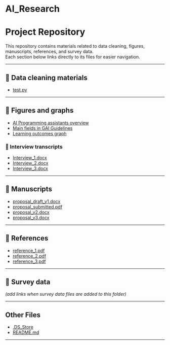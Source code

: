 # AI_Research

# Project Repository

This repository contains materials related to data cleaning, figures, manuscripts, references, and survey data.  
Each section below links directly to its files for easier navigation.

---

## 📂 Data cleaning materials
- [test.py](Data%20cleaning%20materials/test.py)

---

## 📂 Figures and graphs
- [AI Programming assistants overview](Figures%20and%20graphs/AI%20Programming%20assistants%20over...)
- [Main fields in GAI Guidelines](Figures%20and%20graphs/Main%20fields%20in%20GAI%20Guidelines%20vi...)
- [Learning outcomes graph](Figures%20and%20graphs/score_learningoutcomes%20graph....)

### 📂 Interview transcripts
- [Interview_1.docx](Figures%20and%20graphs/Interview%20transcripts/Interview_1.docx)  
- [Interview_2.docx](Figures%20and%20graphs/Interview%20transcripts/Interview_2.docx)  
- [Interview_3.docx](Figures%20and%20graphs/Interview%20transcripts/Interview_3.docx)  

---

## 📂 Manuscripts
- [proposal_draft_v1.docx](Manuscripts/proposal_draft_v1.docx)  
- [proposal_submitted.pdf](Manuscripts/proposal_submitted.pdf)  
- [proposal_v2.docx](Manuscripts/proposal_v2.docx)  
- [proposal_v3.docx](Manuscripts/proposal_v3.docx)  

---

## 📂 References
- [reference_1.pdf](References/reference_1.pdf)  
- [reference_2.pdf](References/reference_2.pdf)  
- [reference_3.pdf](References/reference_3.pdf)  

---

## 📂 Survey data
*(add links when survey data files are added to this folder)*

---

## Other Files
- [.DS_Store](.DS_Store)  
- [README.md](README.md)  

---
